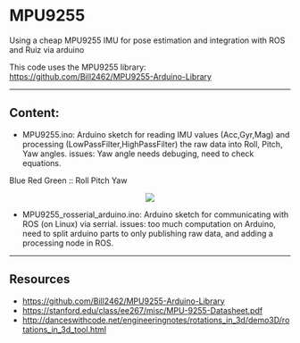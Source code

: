 # MPU9255
Using a cheap MPU9255 IMU for pose estimation and integration with ROS and Ruiz via arduino

This code uses the MPU9255 library: https://github.com/Bill2462/MPU9255-Arduino-Library

-----

## Content:
- MPU9255.ino: Arduino sketch for reading IMU values (Acc,Gyr,Mag) and processing (LowPassFilter,HighPassFilter) the raw data into Roll, Pitch, Yaw angles. issues: Yaw angle needs debuging, need to check equations.

Blue Red Green :: Roll Pitch Yaw

<p align="center">
    <img src="https://github.com/OakLake/MPU9255/blob/master/imgs/serial_plotter_RPY.png">
</p>

- MPU9255_rosserial_arduino.ino: Arduino sketch for communicating with ROS (on Linux) via serrial. issues: too much computation on Arduino, need to split arduino parts to only publishing raw data, and adding a processing node in ROS.

-----

## Resources

- https://github.com/Bill2462/MPU9255-Arduino-Library
- https://stanford.edu/class/ee267/misc/MPU-9255-Datasheet.pdf
- http://danceswithcode.net/engineeringnotes/rotations_in_3d/demo3D/rotations_in_3d_tool.html

